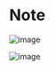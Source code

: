 # Note

![image](https://github.com/PINTO0309/PINTO_model_zoo/assets/33194443/b96a395c-c73f-49ea-b9c6-4267551687b3)

![image](https://github.com/PINTO0309/PINTO_model_zoo/assets/33194443/2bb6a243-e56a-48e2-b930-724d501e72ea)
